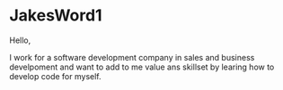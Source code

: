 # JakesWord1

Hello, 

I work for a software development company in sales and business develpoment and want to add to me value ans skillset by learing how to develop code for myself. 
